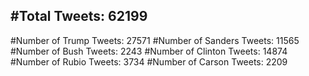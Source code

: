#Total Tweets: 62199 
---
#Number of Trump Tweets: 27571
#Number of Sanders Tweets: 11565
#Number of Bush Tweets: 2243
#Number of Clinton Tweets: 14874
#Number of Rubio Tweets: 3734
#Number of Carson Tweets: 2209